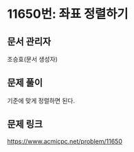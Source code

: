 # 11650번: 좌표 정렬하기
## 문서 관리자
조승효(문서 생성자)
## 문제 풀이
기준에 맞게 정렬하면 된다.
## 문제 링크
https://www.acmicpc.net/problem/11650